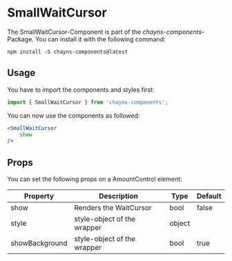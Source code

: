# SmallWaitCursor #

The SmallWaitCursor-Component is part of the *chayns-components*-Package. You can install it with the following command:

    npm install -S chayns-components@latest


## Usage ##

You have to import the components and styles first:

```jsx harmony
import { SmallWaitCursor } from 'chayns-components';
```


You can now use the components as followed:

```jsx harmony
<SmallWaitCursor
    show
/>
```


## Props ##

You can set the following props on a AmountControl element:

| Property     | Description                                                                                                  | Type     | Default |
|--------------|--------------------------------------------------------------------------------------------------------------|----------|---------|
| show         | Renders the WaitCursor                                                                                       | bool     | false   |
| style        | style-object of the wrapper                                                                                  | object   |         |
| showBackground | style-object of the wrapper                                                                                | bool     | true    |
